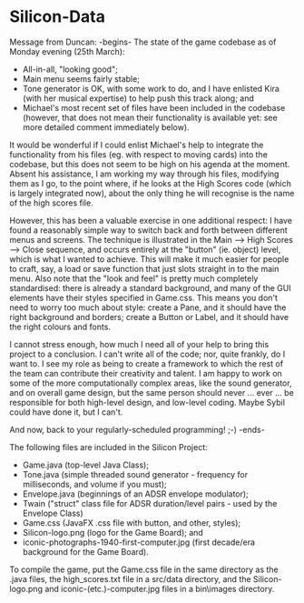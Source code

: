 # Silicon-Data

Message from Duncan:
-begins-
The state of the game codebase as of Monday evening (25th March):
+ All-in-all, "looking good";
+ Main menu seems fairly stable;
+ Tone generator is OK, with some work to do, and I have enlisted Kira (with her musical expertise) to help push this track along; and
+ Michael's most recent set of files have been included in the codebase (however, that does not mean their functionality is available yet: see more detailed comment immediately below).

It would be wonderful if I could enlist Michael's help to integrate the functionality from his files (eg. with respect to moving cards) into the codebase, but this does not seem to be high on his agenda at the moment. Absent his assistance, I am working my way through his files, modifying them as I go, to the point where, if he looks at the High Scores code (which is largely integrated now), about the only thing he will recognise is the name of the high scores file.

However, this has been a valuable exercise in one additional respect: I have found a reasonably simple way to switch back and forth between different menus and screens.  The technique is illustrated in the Main --> High Scores --> Close sequence, and occurs entirely at the "button" (ie. object) level, which is what I wanted to achieve.  This will make it much easier for people to craft, say, a load or save function that just slots straight in to the main menu.  Also note that the "look and feel" is pretty much completely standardised: there is already a standard background, and many of the GUI elements have their styles specified in Game.css.  This means you don't need to worry too much about style: create a Pane, and it should have the right background and borders; create a Button or Label, and it should have the right colours and fonts.

I cannot stress enough, how much I need all of your help to bring this project to a conclusion.  I can't write all of the code; nor, quite frankly, do I want to.  I see my role as being to create a framework to which the rest of the team can contribute their creativity and talent.  I am happy to work on some of the more computationally complex areas, like the sound generator, and on overall game design, but the same person should never ... ever ... be responsible for both high-level design, and low-level coding.  Maybe Sybil could have done it, but I can't.

And now, back to your regularly-scheduled programming!  ;-)
-ends-

The following files are included in the Silicon Project:
+ Game.java (top-level Java Class);
+ Tone.java (simple threaded sound generator - frequency for milliseconds, and volume if you must);
+ Envelope.java (beginnings of an ADSR envelope modulator);
+ Twain ("struct" class file for ADSR duration/level pairs - used by the Envelope Class)
+ Game.css (JavaFX .css file with button, and other, styles);
+ Silicon-logo.png (logo for the Game Board); and
+ iconic-photographs-1940-first-computer.jpg (first decade/era background for the Game Board).

To compile the game, put the Game.css file in the same directory as the .java files, the high_scores.txt file in a src/data directory, and the Silicon-logo.png and iconic-(etc.)-computer.jpg files in a bin\images directory.
